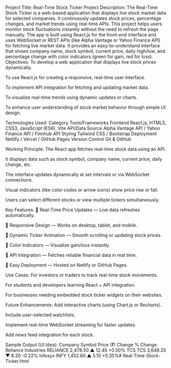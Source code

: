 Project Title:
Real-Time Stock Ticker
 Project Description:
The Real-Time Stock Ticker is a web-based application that displays live stock market data for selected companies. It continuously updates stock prices, percentage changes, and market trends using real-time APIs. This project helps users monitor stock fluctuations instantly without the need to refresh the page manually.
The app is built using React.js for the front-end interface and uses WebSocket or REST APIs (like Alpha Vantage or Yahoo Finance API) for fetching live market data. It provides an easy-to-understand interface that shows company name, stock symbol, current price, daily high/low, and percentage change with color indicators (green for gain, red for loss).
Objectives:
To develop a web application that displays live stock prices dynamically.


To use React.js for creating a responsive, real-time user interface.


To implement API integration for fetching and updating market data.


To visualize real-time trends using dynamic updates or charts.


To enhance user understanding of stock market behavior through simple UI design.


 Technologies Used:
Category
Tools/Frameworks
Frontend
React.js, HTML5, CSS3, JavaScript (ES6), Vite
API/Data Source
Alpha Vantage API / Yahoo Finance API / Finnhub API
Styling
Tailwind CSS / Bootstrap
Deployment
Netlify / Vercel / GitHub Pages
Version Control
Git & GitHub


 Working Principle:
The React app fetches real-time stock data using an API.


It displays data such as stock symbol, company name, current price, daily change, etc.


The interface updates dynamically at set intervals or via WebSocket connections.


Visual indicators (like color codes or arrow icons) show price rise or fall.


Users can select different stocks or view multiple tickers simultaneously.


Key Features:
🔹 Real-Time Price Updates — Live data refreshes automatically.


🔹 Responsive Design — Works on desktop, tablet, and mobile.


🔹 Dynamic Ticker Animation — Smooth scrolling or updating stock prices.


🔹 Color Indicators — Visualize gain/loss instantly.


🔹 API Integration — Fetches reliable financial data in real time.


🔹 Easy Deployment — Hosted on Netlify or GitHub Pages.


 Use Cases:
For investors or traders to track real-time stock movements.


For students and developers learning React + API integration.


For businesses needing embedded stock ticker widgets on their websites.


Future Enhancements:
Add interactive charts (using Chart.js or Recharts).


Include user-selected watchlists.


Implement real-time WebSocket streaming for faster updates.


Add news feed integration for each stock.


Sample Output (UI Idea):
Company
Symbol
Price (₹)
Change
% Change
Reliance Industries
RELIANCE
2,478.50
▲ 12.45
+0.50%
TCS
TCS
3,648.20
▼ 8.20
-0.22%
Infosys
INFY
1,452.60
▲ 5.10
+0.35%# Real-Time-Stock-Ticker.html
